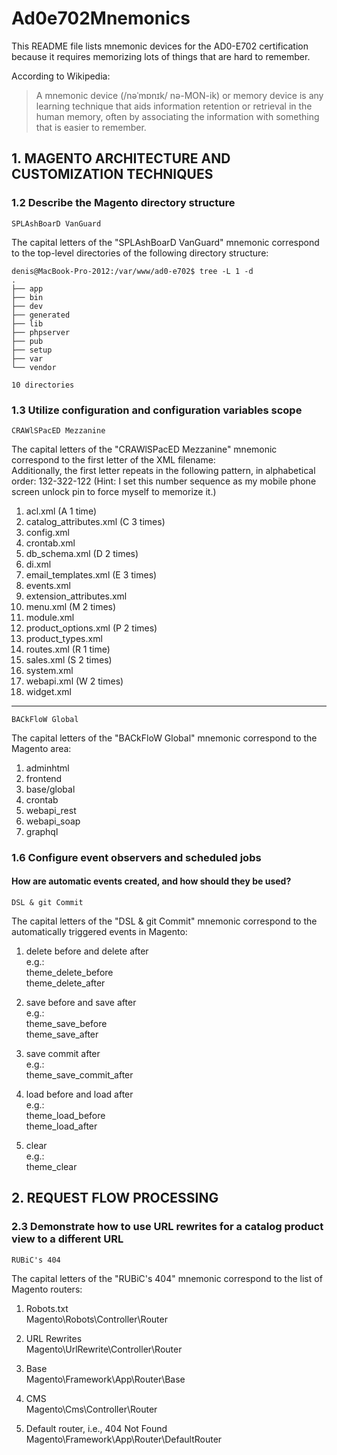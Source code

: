 # Ad0e702Mnemonics

This README file lists mnemonic devices for the AD0-E702 certification because it requires memorizing lots of things that are hard to remember.

According to Wikipedia:
> A mnemonic device (/nəˈmɒnɪk/ nə-MON-ik) or memory device is any learning technique that aids information retention or retrieval in the human memory, often by associating the information with something that is easier to remember.

## 1. MAGENTO ARCHITECTURE AND CUSTOMIZATION TECHNIQUES

### 1.2 Describe the Magento directory structure

```SPLAshBoarD VanGuard```

The capital letters of the "SPLAshBoarD VanGuard" mnemonic correspond to the top-level directories of the following directory structure:  

```
denis@MacBook-Pro-2012:/var/www/ad0-e702$ tree -L 1 -d
.
├── app
├── bin
├── dev
├── generated
├── lib
├── phpserver
├── pub
├── setup
├── var
└── vendor

10 directories
```

### 1.3 Utilize configuration and configuration variables scope

```CRAWlSPacED Mezzanine```

The capital letters of the "CRAWlSPacED Mezzanine" mnemonic correspond to the first letter of the XML filename:  
Additionally, the first letter repeats in the following pattern, in alphabetical order: 132-322-122
(Hint: I set this number sequence as my mobile phone screen unlock pin to force myself to memorize it.)

1. acl.xml (A 1 time)
2. catalog_attributes.xml (C 3 times)
3. config.xml
4. crontab.xml
5. db_schema.xml (D 2 times)
6. di.xml
7. email_templates.xml (E 3 times)
8. events.xml
9. extension_attributes.xml
10. menu.xml (M 2 times)
11. module.xml
12. product_options.xml (P 2 times)
13. product_types.xml
14. routes.xml (R 1 time)
15. sales.xml (S 2 times)
16. system.xml
17. webapi.xml (W 2 times)
18. widget.xml

----

```BACkFloW Global```

The capital letters of the "BACkFloW Global" mnemonic correspond to the Magento area:  

1. adminhtml
2. frontend
3. base/global
4. crontab
5. webapi_rest
6. webapi_soap
7. graphql

### 1.6 Configure event observers and scheduled jobs

#### How are automatic events created, and how should they be used?

```DSL & git Commit```

The capital letters of the "DSL & git Commit" mnemonic correspond to the automatically triggered events in Magento:  

1. delete before and delete after  
   e.g.:  
   theme_delete_before  
   theme_delete_after  

2. save before and save after  
   e.g.:  
   theme_save_before  
   theme_save_after  

3. save commit after  
   e.g.:  
   theme_save_commit_after  

4. load before and load after  
   e.g.:  
   theme_load_before  
   theme_load_after  

5. clear  
   e.g.:  
   theme_clear  

## 2. REQUEST FLOW PROCESSING

### 2.3 Demonstrate how to use URL rewrites for a catalog product view to a different URL

```RUBiC's 404```

The capital letters of the "RUBiC's 404" mnemonic correspond to the list of Magento routers:  

1. Robots.txt  
   Magento\Robots\Controller\Router  

2) URL Rewrites  
   Magento\UrlRewrite\Controller\Router  

3) Base  
   Magento\Framework\App\Router\Base  

4) CMS  
   Magento\Cms\Controller\Router  

5) Default router, i.e., 404 Not Found  
   Magento\Framework\App\Router\DefaultRouter  
